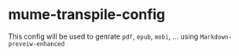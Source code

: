 # mume-transpile-config

This config will be used to genrate `pdf`, `epub`, `mobi`, ... using `Markdown-preveiw-enhanced`
